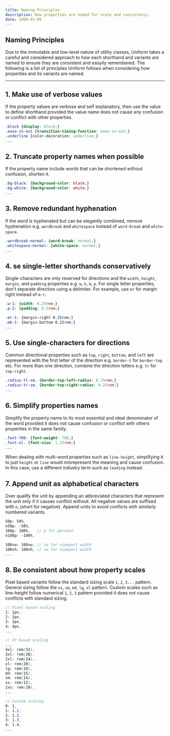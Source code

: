 ```yaml
---
title: Naming Principles
description: How properties are named for scale and consistency.
date: 1000-01-09
---
```


## Naming Principles

Due to the immutable and low-level nature of utility classes, Uniform takes a careful and considered approach to how each shorthand and variants are named to ensure they are consistent and easyily remembered. The following is a list of principles Uniform follows when considering how properties and its variants are named.

---

## 1. Make use of verbose values

If the property values are verbose and self explanatory, then use the value to define shorthand provided the value name does not cause any confusion or conflict with other properties.

```scss
.block {display: block;}
.ease-in-out {transition-timing-function: ease-in-out;}
.underline {color-decoration: underline;}
...
```

## 2. Truncate property names when possible

If the property name include words that can be shortened without confusion, shorten it.

```scss
.bg-black: {background-color: black;}
.bg-white: {background-color: white;}
...
```

## 3. Remove redundant hyphenation

If the word is hyphenated but can be elegantly combined, remove hyphenation e.g. `wordbreak` and `whitespace` instead of `word-break` and `white-space`.

```scss
.wordbreak-normal: {word-break: normal;}
.whitespace-normal: {white-space: normal;}
...
```

## 4. se single-letter shorthands conservatively

Single-characters are only reserved for directions and the `width`, `height`, `margin`, and `padding` properties e.g. `w`, `h`, `m`, `p`. For single letter properties, don't separate direction using a delimiter. For example, use `mr` for margin right instead of `m-r`.

```scss
.w-1: {width: 0.25rem;}
.p-2: {padding: 0.5rem;}

.mr-1: {margin-right 0.25rem;}
.mb-1: {margin-bottom 0.25rem;}
...
```

## 5. Use single-characters for directions

Common directional properties such as `top`, `right`, `bottom`, and `left` are represented with the first letter of the direction e.g. `border-t` for `border-top` etc. For more than one direction, combine the direction letters e.g. `tr` for `top-right`.

```scss
.radius-tl-sm. {border-top-left-radius: 0.25rem;}
.radius-tr-sm. {border-top-right-radius: 0.25rem;}
...
```

## 6. Simplify properties names

Simplify the property name to its most essential and ideal denominator of the word provided it does not cause confusion or conflict with others properties in the same family.

```scss
.font-700: {font-weight: 700;}
.font-xl. {font-size: 1.25rem;}
...
```

When dealing with multi-word properties such as `line-height`, simplifying it to just `height` or `line` would misrepresent the meaning and cause confusion. In this case, use a different industry term such as `leading` instead.

## 7. Append unit as alphabetical characters

Over qualify the unit by appending an abbreviated characters that represent the unit only if it causes conflict without. All negative values are suffixed with `n`, (short for negative). Append units to avoid conflicts with similarly numbered variants.


```scss
50p: 50%,
n50p: -50%,
100p: 100%,   // p for percent
n100p: -100%,

100vw: 100vw, // vw for viewport width
100vh: 100vh, // vw for viewport width
...
```

## 8. Be consistent about how property scales

Pixel based variants follow the standard sizing scale `1`, `2`, `3...` pattern. General sizing follow the `xs`, `sm`, `md`, `lg`, `xl` pattern. Custom scales such as line-height follow numerical `1`, `2`, `3` pattern provided it does not cause conflicts with standard sizing.

```scss
// Pixel based scaling
1: 1px,
2: 2px,
3: 3px,
4: 4px,
...
```

```scss
// XY based scaling
...
4xl: rem(32),
3xl: rem(28),
2xl: rem(24),
xl: rem(20),
lg: rem(18),
md: rem(15),
sm: rem(14),
xs: rem(12),
2xs: rem(10),
...
```

```scss
// Custom scaling
0: 1,
1: 1.1,
2: 1.2,
3: 1.3,
4: 1.4,
...
```